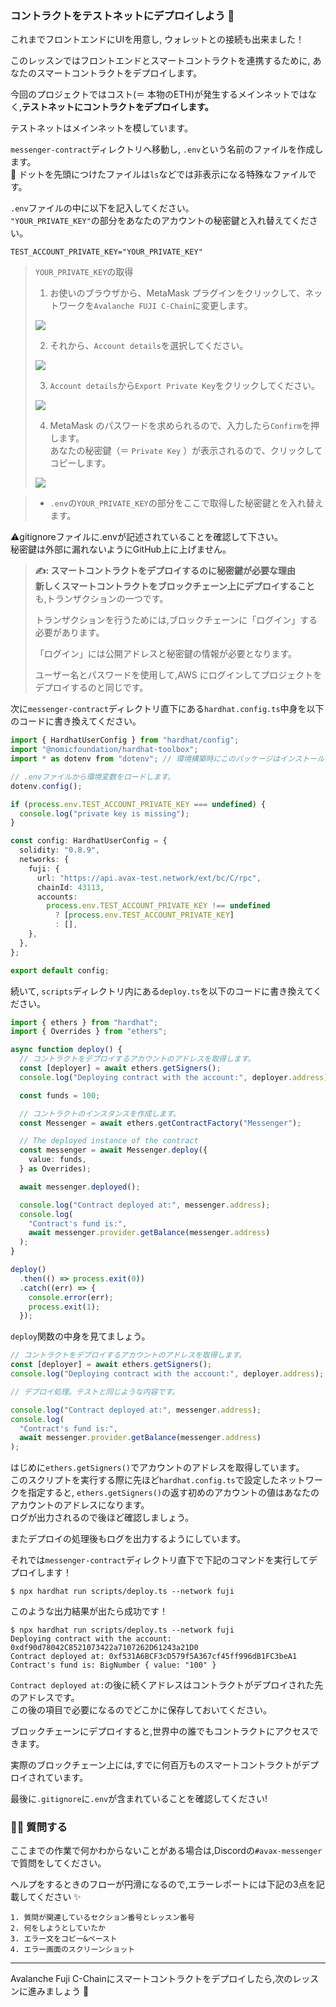 ### コントラクトをテストネットにデプロイしよう 🎉

これまでフロントエンドにUIを用意し, ウォレットとの接続も出来ました！

このレッスンではフロントエンドとスマートコントラクトを連携するために, あなたのスマートコントラクトをデプロイします。

今回のプロジェクトではコスト(＝ 本物のETH)が発生するメインネットではなく,**テストネットにコントラクトをデプロイします。**

テストネットはメインネットを模しています。

`messenger-contract`ディレクトリへ移動し, `.env`という名前のファイルを作成します。  
💁 ドットを先頭につけたファイルは`ls`などでは非表示になる特殊なファイルです。

`.env`ファイルの中に以下を記入してください。  
`"YOUR_PRIVATE_KEY"`の部分をあなたのアカウントの秘密鍵と入れ替えてください。

```
TEST_ACCOUNT_PRIVATE_KEY="YOUR_PRIVATE_KEY"
```

> `YOUR_PRIVATE_KEY`の取得
>
> 1.  お使いのブラウザから、MetaMask プラグインをクリックして、ネットワークを`Avalanche FUJI C-Chain`に変更します。
>
> ![](/public/images/AVAX-messenger/section-2/2_4_1.png)
>
> 2.  それから、`Account details`を選択してください。
>
> ![](/public/images/AVAX-messenger/section-2/2_4_2.png)
>
> 3.  `Account details`から`Export Private Key`をクリックしてください。
>
> ![](/public/images/AVAX-messenger/section-2/2_4_3.png)
>
> 4.  MetaMask のパスワードを求められるので、入力したら`Confirm`を押します。  
>     あなたの秘密鍵（＝ `Private Key` ）が表示されるので、クリックしてコピーします。
>
> ![](/public/images/AVAX-messenger/section-2/2_4_4.png)

> - `.env`の`YOUR_PRIVATE_KEY`の部分をここで取得した秘密鍵とを入れ替えます。

⚠️gitignoreファイルに.envが記述されていることを確認して下さい。  
秘密鍵は外部に漏れないようにGitHub上に上げません。

> **✍️: スマートコントラクトをデプロイするのに秘密鍵が必要な理由**  
> **新しくスマートコントラクトをブロックチェーン上にデプロイすること**も,トランザクションの一つです。
>
> トランザクションを行うためには,ブロックチェーンに「ログイン」する必要があります。
>
> 「ログイン」には公開アドレスと秘密鍵の情報が必要となります。
>
> ユーザー名とパスワードを使用して,AWS にログインしてプロジェクトをデプロイするのと同じです。

次に`messenger-contract`ディレクトリ直下にある`hardhat.config.ts`中身を以下のコードに書き換えてください。

```ts
import { HardhatUserConfig } from "hardhat/config";
import "@nomicfoundation/hardhat-toolbox";
import * as dotenv from "dotenv"; // 環境構築時にこのパッケージはインストールしてあります。

// .envファイルから環境変数をロードします。
dotenv.config();

if (process.env.TEST_ACCOUNT_PRIVATE_KEY === undefined) {
  console.log("private key is missing");
}

const config: HardhatUserConfig = {
  solidity: "0.8.9",
  networks: {
    fuji: {
      url: "https://api.avax-test.network/ext/bc/C/rpc",
      chainId: 43113,
      accounts:
        process.env.TEST_ACCOUNT_PRIVATE_KEY !== undefined
          ? [process.env.TEST_ACCOUNT_PRIVATE_KEY]
          : [],
    },
  },
};

export default config;
```

続いて, `scripts`ディレクトリ内にある`deploy.ts`を以下のコードに書き換えてください。

```ts
import { ethers } from "hardhat";
import { Overrides } from "ethers";

async function deploy() {
  // コントラクトをデプロイするアカウントのアドレスを取得します。
  const [deployer] = await ethers.getSigners();
  console.log("Deploying contract with the account:", deployer.address);

  const funds = 100;

  // コントラクトのインスタンスを作成します。
  const Messenger = await ethers.getContractFactory("Messenger");

  // The deployed instance of the contract
  const messenger = await Messenger.deploy({
    value: funds,
  } as Overrides);

  await messenger.deployed();

  console.log("Contract deployed at:", messenger.address);
  console.log(
    "Contract's fund is:",
    await messenger.provider.getBalance(messenger.address)
  );
}

deploy()
  .then(() => process.exit(0))
  .catch((err) => {
    console.error(err);
    process.exit(1);
  });
```

`deploy`関数の中身を見てましょう。

```ts
// コントラクトをデプロイするアカウントのアドレスを取得します。
const [deployer] = await ethers.getSigners();
console.log("Deploying contract with the account:", deployer.address);

// デプロイ処理。テストと同じような内容です。

console.log("Contract deployed at:", messenger.address);
console.log(
  "Contract's fund is:",
  await messenger.provider.getBalance(messenger.address)
);
```

はじめに`ethers.getSigners()`でアカウントのアドレスを取得しています。  
このスクリプトを実行する際に先ほど`hardhat.config.ts`で設定したネットワークを指定すると, `ethers.getSigners()`の返す初めのアカウントの値はあなたのアカウントのアドレスになります。  
ログが出力されるので後ほど確認しましょう。

またデプロイの処理後もログを出力するようにしています。

それでは`messenger-contract`ディレクトリ直下で下記のコマンドを実行してデプロイします！

```
$ npx hardhat run scripts/deploy.ts --network fuji
```

このような出力結果が出たら成功です！

```
$ npx hardhat run scripts/deploy.ts --network fuji
Deploying contract with the account: 0xdf90d78042C8521073422a7107262D61243a21D0
Contract deployed at: 0xf531A6BCF3cD579f5A367cf45ff996dB1FC3beA1
Contract's fund is: BigNumber { value: "100" }
```

`Contract deployed at:`の後に続くアドレスはコントラクトがデプロイされた先のアドレスです。  
この後の項目で必要になるのでどこかに保存しておいてください。

ブロックチェーンにデプロイすると,世界中の誰でもコントラクトにアクセスできます。

実際のブロックチェーン上には,すでに何百万ものスマートコントラクトがデプロイされています。

最後に`.gitignore`に`.env`が含まれていることを確認してください!

### 🙋‍♂️ 質問する

ここまでの作業で何かわからないことがある場合は,Discordの`#avax-messenger`で質問をしてください。

ヘルプをするときのフローが円滑になるので,エラーレポートには下記の3点を記載してください ✨

```
1. 質問が関連しているセクション番号とレッスン番号
2. 何をしようとしていたか
3. エラー文をコピー&ペースト
4. エラー画面のスクリーンショット
```

---

Avalanche Fuji C-Chainにスマートコントラクトをデプロイしたら,次のレッスンに進みましょう 🎉
